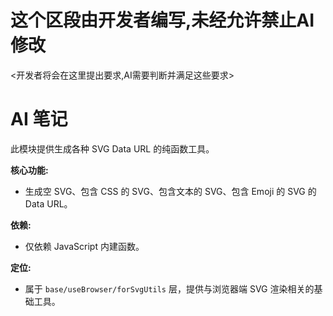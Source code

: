 # 这个区段由开发者编写,未经允许禁止AI修改
<开发者将会在这里提出要求,AI需要判断并满足这些要求>

# AI 笔记

此模块提供生成各种 SVG Data URL 的纯函数工具。

**核心功能:**
- 生成空 SVG、包含 CSS 的 SVG、包含文本的 SVG、包含 Emoji 的 SVG 的 Data URL。

**依赖:**
- 仅依赖 JavaScript 内建函数。

**定位:**
- 属于 `base/useBrowser/forSvgUtils` 层，提供与浏览器端 SVG 渲染相关的基础工具。 